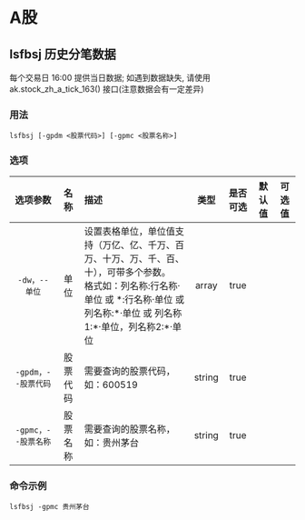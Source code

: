 # A股

## lsfbsj 历史分笔数据 <Badge type="tip" text="测试报错" />

每个交易日 16:00 提供当日数据; 如遇到数据缺失, 请使用 ak.stock_zh_a_tick_163() 接口(注意数据会有一定差异)

### 用法

`lsfbsj [-gpdm <股票代码>] [-gpmc <股票名称>]`

### 选项

|      选项参数       |   名称   | 描述                                                                                                                                                                                           |  类型  | 是否可选 | 默认值 | 可选值 |
| :-----------------: | :------: | :--------------------------------------------------------------------------------------------------------------------------------------------------------------------------------------------- | :----: | :------: | :----: | :----: |
|    `-dw，--单位`    |   单位   | 设置表格单位，单位值支持（万亿、亿、千万、百万、十万、万、千、百、十），可带多个参数。<br/> 格式如：列名称:行名称·单位 或 \*:行名称·单位 或 列名称:\*·单位 或 列名称1:\*·单位，列名称2:\*·单位 | array  |   true   |        |        |
| `-gpdm，--股票代码` | 股票代码 | 需要查询的股票代码，如：600519                                                                                                                                                                 | string |   true   |        |        |
| `-gpmc，--股票名称` | 股票名称 | 需要查询的股票名称，如：贵州茅台                                                                                                                                                               | string |   true   |        |        |

### 命令示例

`lsfbsj -gpmc 贵州茅台`
<IStockShellDemo cmd='lsfbsj -gpmc 贵州茅台' :domains='[{"viewName":"A股","name":"ag"}]' :height='480'/>

